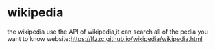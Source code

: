 # wikipedia
the wikipedia use the API of wikipedia,it can search all of the pedia you want to know
website:https://lfzzc.github.io/wikipedia/wikipedia.html
